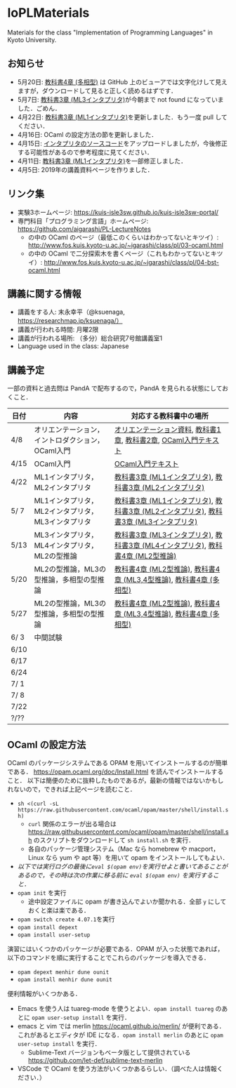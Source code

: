 # IoPLMaterials
Materials for the class "Implementation of Programming Languages" in Kyoto University.

## お知らせ

- 5月20日: [教科書4章 (多相型)](textbook/chap04-3.pdf) は GitHub 上のビューアでは文字化けして見えますが，ダウンロードして見ると正しく読めるはずです．
- 5月7日: [教科書3章 (ML3インタプリタ)](textbook/chap03-3.pdf)が今朝まで not found になっていました．ごめん．
- 4月22日: [教科書3章 (ML1インタプリタ)](textbook/chap03-1.pdf)を更新しました．もう一度 pull してください．
- 4月16日: OCaml の設定方法の節を更新しました．
- 4月15日: [インタプリタのソースコード](interpreter)をアップロードしましたが，今後修正する可能性があるので参考程度に見てください．
- 4月11日: [教科書3章 (ML1インタプリタ)](textbook/chap03-1.pdf)を一部修正しました．
- 4月5日: 2019年の講義資料ページを作りました．

## リンク集

- 実験3ホームページ: https://kuis-isle3sw.github.io/kuis-isle3sw-portal/
- 専門科目「プログラミング言語」ホームページ: https://github.com/aigarashi/PL-LectureNotes
  - の中の OCaml のページ（最低このくらいはわかってないとキツイ）: http://www.fos.kuis.kyoto-u.ac.jp/~igarashi/class/pl/03-ocaml.html
  - の中の OCaml で二分探索木を書くページ（これもわかってないとキツイ）: http://www.fos.kuis.kyoto-u.ac.jp/~igarashi/class/pl/04-bst-ocaml.html

## 講義に関する情報

- 講義をする人: 末永幸平（@ksuenaga, https://researchmap.jp/ksuenaga/）
- 講義が行われる時間: 月曜2限
- 講義が行われる場所: （多分）総合研究7号館講義室1
- Language used in the class: Japanese

## 講義予定

一部の資料と過去問は PandA で配布するので，PandA を見られる状態にしておくこと．
   
| 日付 | 内容 | 対応する教科書中の場所 |
|------|-----------------------------------------------------------------------------|--------------------------------------------------------------------------------------------------------------------------------------------------------------|
| 4/8 | オリエンテーション，イントロダクション，OCaml入門 | [オリエンテーション資料](misc/orientation.md), [教科書1章](textbook/chap01.pdf), [教科書2章](textbook/chap02.pdf), [OCaml入門テキスト](textbook/mltext.pdf) |
| 4/15 | OCaml入門 | [OCaml入門テキスト](textbook/mltext.pdf) |
| 4/22 | ML1インタプリタ，ML2インタプリタ | [教科書3章 (ML1インタプリタ)](textbook/chap03-1.pdf), [教科書3章 (ML2インタプリタ)](textbook/chap03-2.pdf) |
| 5/ 7 | ML1インタプリタ，ML2インタプリタ，ML3インタプリタ | [教科書3章 (ML1インタプリタ)](textbook/chap03-1.pdf), [教科書3章 (ML2インタプリタ)](textbook/chap03-2.pdf), [教科書3章 (ML3インタプリタ)](textbook/chap03-3.pdf) |
| 5/13 | ML3インタプリタ，ML4インタプリタ，ML2の型推論 | [教科書3章 (ML3インタプリタ)](textbook/chap03-3.pdf), [教科書3章 (ML4インタプリタ)](textbook/chap03-4.pdf), [教科書4章 (ML2型推論)](textbook/chap04-1.pdf) |
| 5/20 | ML2の型推論，ML3の型推論，多相型の型推論 | [教科書4章 (ML2型推論)](textbook/chap04-1.pdf), [教科書4章 (ML3,4型推論)](textbook/chap04-2.pdf), [教科書4章 (多相型)](textbook/chap04-3.pdf) |
| 5/27 | ML2の型推論，ML3の型推論，多相型の型推論 | [教科書4章 (ML2型推論)](textbook/chap04-1.pdf), [教科書4章 (ML3,4型推論)](textbook/chap04-2.pdf), [教科書4章 (多相型)](textbook/chap04-3.pdf) |
| 6/ 3 | 中間試験 | |
| 6/10 | | |
| 6/17 | | |
| 6/24 | | |
| 7/ 1 | | |
| 7/ 8 | | |
| 7/22 | | |
| ?/?? | | |

## OCaml の設定方法

OCaml のパッケージシステムである OPAM を用いてインストールするのが簡単である．
https://opam.ocaml.org/doc/Install.html を読んでインストールすること．
以下は簡便のために抜粋したものであるが，最新の情報ではないかもしれないので，できれば上記ページを読むこと．

- `sh <(curl -sL https://raw.githubusercontent.com/ocaml/opam/master/shell/install.sh)`
  - `curl` 関係のエラーが出る場合は https://raw.githubusercontent.com/ocaml/opam/master/shell/install.sh のスクリプトをダウンロードして `sh install.sh` を実行．
  - 各自のパッケージ管理システム（Mac なら homebrew や macport，Linux なら yum や apt 等）を用いて opam をインストールしてもよい．
- _以下では実行ログの最後に`eval $(opam env)`を実行せよと書いてあることがあるので，その時は次の作業に移る前に `eval $(opam env)` を実行すること．_
- `opam init` を実行
  - 途中設定ファイルに opam が書き込んでよいか聞かれる．全部 `y` にしておくと楽は楽である．
- `opam switch create 4.07.1`を実行
- `opam install depext`
- `opam install user-setup`

演習にはいくつかのパッケージが必要である．OPAM が入った状態であれば，以下のコマンドを順に実行することでこれらのパッケージを導入できる．

- `opam depext menhir dune ounit`
- `opam install menhir dune ounit`

便利情報がいくつかある．

- Emacs を使う人は tuareg-mode を使うとよい．`opam install tuareg` のあとに `opam user-setup install` を実行．
- emacs と vim では merlin https://ocaml.github.io/merlin/ が便利である．これがあるとエディタが IDE になる．`opam install merlin` のあとに `opam user-setup install` を実行．
  - Sublime-Text バージョンもベータ版として提供されている https://github.com/let-def/sublime-text-merlin
- VSCode で OCaml を使う方法がいくつかあるらしい．（調べた人は情報ください．）
  
